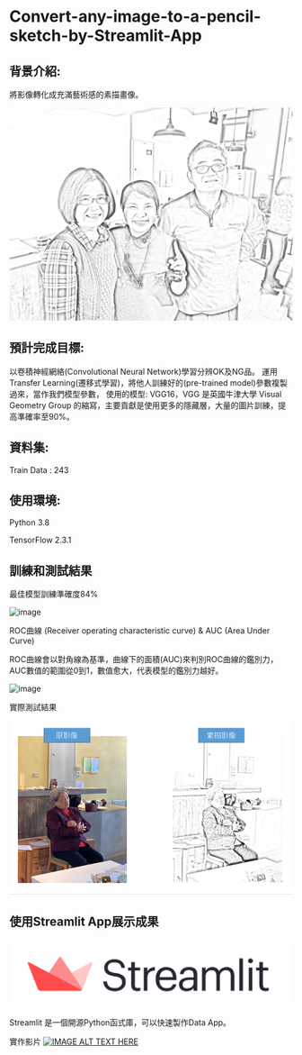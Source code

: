 # Convert-any-image-to-a-pencil-sketch-by-Streamlit-App

## 背景介紹:
將影像轉化成充滿藝術感的素描畫像。

![image](https://github.com/tddwso/Convert-any-image-to-a-pencil-sketch-by-Streamlit-App/blob/main/image1.png)

## 預計完成目標:
以卷積神經網絡(Convolutional Neural Network)學習分辨OK及NG品。
運用Transfer Learning(遷移式學習)，將他人訓練好的(pre-trained model)參數複製過來，當作我們模型參數，
使用的模型: VGG16，VGG 是英國牛津大學 Visual Geometry Group 的縮寫，主要貢獻是使用更多的隱藏層，大量的圖片訓練，提高準確率至90%。
## 資料集:
Train Data : 243
## 使用環境:
Python 3.8

TensorFlow 2.3.1 
## 訓練和測試結果
最佳模型訓練準確度84% 

![image](https://github.com/tddwso/Brain-Tumor-Detection-Classifier-by-Deep-Learning/blob/main/ACC.PNG)

ROC曲線 (Receiver operating characteristic curve) & AUC (Area Under Curve)

ROC曲線會以對角線為基準，曲線下的面積(AUC)來判別ROC曲線的鑑別力，AUC數值的範圍從0到1，數值愈大，代表模型的鑑別力越好。

![image](https://github.com/tddwso/Brain-Tumor-Detection-Classifier-by-Deep-Learning/blob/main/ROC.png)

實際測試結果

![image](https://github.com/tddwso/Convert-any-image-to-a-pencil-sketch-by-Streamlit-App/blob/main/%E7%B4%A0%E6%8F%8F%E8%BD%89%E6%8F%9B%E5%9C%96.PNG)

## 使用Streamlit App展示成果

![image](https://github.com/tddwso/Uniqlo-Label-Defect-Classification-by-Deep-Learning/blob/main/Stream%20Logo.png)

Streamlit 是一個開源Python函式庫，可以快速製作Data App。

實作影片
[![IMAGE ALT TEXT HERE](https://github.com/tddwso/Brain-Tumor-Detection-Classifier-by-Deep-Learning/blob/main/streamlit.PNG)](https://youtu.be/BFt50DN1uzE)
